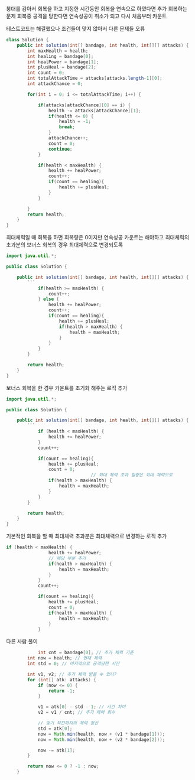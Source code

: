 붕대를 감아서 회복을 하고 지정한 시간동안 회복을 연속으로 하였다면 추가 회복하는 문제
회복중 공격을 당한다면 연속성공이 취소가 되고 다시 처음부터 카운트


테스트코드는 해결했으나 조건들이 맞지 않아서 다른 문제들 오류
```java
class Solution {
    public int solution(int[] bandage, int health, int[][] attacks) {
        int maxHealth = health;
        int healing = bandage[0];
        int healPower = bandage[1];
        int plusHeal = bandage[2];
        int count = 0;
        int totalAttackTime = attacks[attacks.length-1][0];
        int attackChance = 0;

        for(int i = 0; i <= totalAttackTime; i++) {

            if(attacks[attackChance][0] == i) {
                health -= attacks[attackChance][1];
                if(health <= 0) {
                    health = -1;
                    break;
                }
                attackChance++;
                count = 0;
                continue;
            }

            if(health < maxHealth) {
                health += healPower;
                count++;
                if(count == healing){
                    health += plusHeal;
                }
            }

        }
        return health;
    }
}
```
최대체력일 때 회복을 하면 회복량은 0이지만 연속성공 카운트는 해야하고 최대체력의 초과분의 보너스 회복의 경우 최대체력으로 변경되도록
```java
import java.util.*;

public class Solution {

    public int solution(int[] bandage, int health, int[][] attacks) {
        ```
            if(health >= maxHealth) {
                count++;
            } else {
                health += healPower;
                count++;
                if(count == healing){
                    health += plusHeal;
                    if(health > maxHealth) {
                        health = maxHealth;
                    }
                }
            }
        }

        return health;
    }
}
```

보너스 회복을 한 경우 카운트를 초기화 해주는 로직 추가
```java
import java.util.*;

public class Solution {

    public int solution(int[] bandage, int health, int[][] attacks) {
        ```
            if (health < maxHealth) {
                health += healPower;
            }
            count++;

            if(count == healing){
                health += plusHeal;
                count = 0;
								// 최대 체력 초과 힐량은 최대 체력으로
                if(health > maxHealth) {
                    health = maxHealth;
                }
            }
        }

        return health;
    }
}
```
기본적인 회복을 할 때 최대체력 초과분은 최대체력으로 변경하는 로직 추가
```java
if (health < maxHealth) {
                health += healPower;
                // 해당 부분 추가
                if(health > maxHealth) {
                    health = maxHealth;
                }
            }
            count++;

            if(count == healing){
                health += plusHeal;
                count = 0;
                if(health > maxHealth) {
                    health = maxHealth;
                }
            }
```

다른 사람 풀이

```java
     		int cnt = bandage[0]; // 추가 체력 기준
        int now = health; // 현재 체력
        int std = 0; // 마지막으로 공격당한 시간

        int v1, v2; // 추가 체력 받을 수 있나?
        for (int[] atk: attacks) {
            if (now <= 0) {
                return -1;
            }

            v1 = atk[0] - std - 1; // 시간 차이
            v2 = v1 / cnt; // 추가 체력 회수

            // 맞기 직전까지의 체력 정산
            std = atk[0];
            now = Math.min(health, now + (v1 * bandage[1]));
            now = Math.min(health, now + (v2 * bandage[2]));

            now -= atk[1];
        }        

        return now <= 0 ? -1 : now;
    }
```